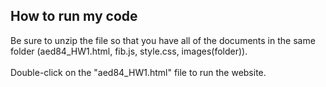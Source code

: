 ## How to run my code
Be sure to unzip the file so that you have all of the documents in the same folder (aed84_HW1.html, fib.js, style.css, images(folder)).</br></br>Double-click on the "aed84_HW1.html" file to run the website.
